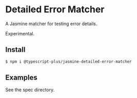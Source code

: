 # Detailed Error Matcher

A Jasmine matcher for testing error details.

Experimental.

## Install

```bash
$ npm i @typescript-plus/jasmine-detailed-error-matcher
```

## Examples

See the spec directory.